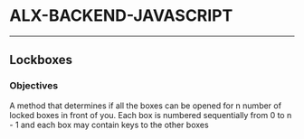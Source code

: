 # ALX-BACKEND-JAVASCRIPT
---

## Lockboxes

### Objectives
A method that determines if all the boxes can be opened for n number of locked boxes in front of you. Each box is numbered sequentially from 0 to n - 1 and each box may contain keys to the other boxes
